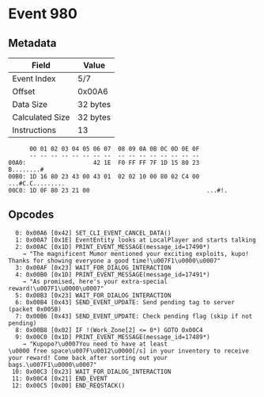 # Event 980

## Metadata

| Field           | Value    |
|-----------------|----------|
| Event Index     | 5/7      |
| Offset          | 0x00A6   |
| Data Size       | 32 bytes |
| Calculated Size | 32 bytes |
| Instructions    | 13       |

```
      00 01 02 03 04 05 06 07  08 09 0A 0B 0C 0D 0E 0F
      -- -- -- -- -- -- -- --  -- -- -- -- -- -- -- --
00A0:                   42 1E  F0 FF FF 7F 1D 15 80 23        B........#
00B0: 1D 16 80 23 43 00 43 01  02 02 10 00 80 02 C4 00  ...#C.C.........
00C0: 1D 0F 80 23 21 00                                 ...#!.          
```

## Opcodes

```
  0: 0x00A6 [0x42] SET_CLI_EVENT_CANCEL_DATA()
  1: 0x00A7 [0x1E] EventEntity looks at LocalPlayer and starts talking
  2: 0x00AC [0x1D] PRINT_EVENT_MESSAGE(message_id=17490*)
    → "The magnificent Mumor mentioned your exciting exploits, kupo! Thanks for showing everyone a good time!\u007F1\u0000\u0007"
  3: 0x00AF [0x23] WAIT_FOR_DIALOG_INTERACTION
  4: 0x00B0 [0x1D] PRINT_EVENT_MESSAGE(message_id=17491*)
    → "As promised, here's your extra-special reward!\u007F1\u0000\u0007"
  5: 0x00B3 [0x23] WAIT_FOR_DIALOG_INTERACTION
  6: 0x00B4 [0x43] SEND_EVENT_UPDATE: Send pending tag to server (packet 0x005B)
  7: 0x00B6 [0x43] SEND_EVENT_UPDATE: Check pending flag (skip if not pending)
  8: 0x00B8 [0x02] IF !(Work_Zone[2] <= 0*) GOTO 0x00C4
  9: 0x00C0 [0x1D] PRINT_EVENT_MESSAGE(message_id=17489*)
    → "Kupopo?\u0007You need to have at least 
\u0000 free space\u007F\u0012\u0000[/s] in your inventory to receive your reward! Come back after sorting out your bags.\u007F1\u0000\u0007"
 10: 0x00C3 [0x23] WAIT_FOR_DIALOG_INTERACTION
 11: 0x00C4 [0x21] END_EVENT
 12: 0x00C5 [0x00] END_REQSTACK()
```
